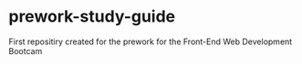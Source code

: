 # prework-study-guide
First repositiry created for the prework for the Front-End Web Development Bootcam
